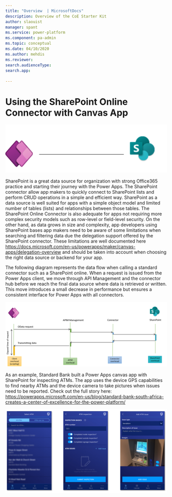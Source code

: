 ```yaml
---
title: "Overview  | MicrosoftDocs"
description: Overview of the CoE Starter Kit
author: slaouist
manager: spant
ms.service: power-platform
ms.component: pa-admin
ms.topic: conceptual
ms.date: 04/10/2020
ms.author: mehdis
ms.reviewer: 
search.audienceType: 
search.app: 
  
---
```

# Using the SharePoint Online Connector with Canvas App 

![Custom Connector architecture](./media/SharepointArch.png)

SharePoint is a great data source for organization with strong Office365 practice and starting their journey with the Power Apps. The SharePoint connector allow app makers to quickly connect to SharePoint lists and perform CRUD operations in a simple and efficient way. SharePoint as a data source is well suited for apps with a simple object model and limited number of tables (lists) and relationships between those tables. The SharePoint Online Connector is also adequate for apps not requiring more complex security models such as row-level or field-level security. On the other hand, as data grows in size and complexity, app developers using SharePoint bases app makers need to be aware of some limitations when searching and filtering data due the delegation support offered by the SharePoint connector. These limitations are well documented here https://docs.microsoft.com/en-us/powerapps/maker/canvas-apps/delegation-overview and should be taken into account when choosing the right data source or backend for your app.


The following diagram represents the data flow when calling a standard connector such as a SharePoint online. When a request is issued from the Power Apps client, we move through API Management and the connector hub before we reach the final data source where data is retrieved or written. This move introduces a small decrease in performance but ensures a consistent interface for Power Apps with all connectors. 


![Custom Connector architecture](./media/DefaultConnectorArchi.png)

As an example, Standard Bank built a Power Apps canvas app with SharePoint for inspecting ATMs. The app uses the device GPS capabilities to find nearby ATMs and the device camera to take pictures when issues need to be reported.  Check out the full story here:
https://powerapps.microsoft.com/en-us/blog/standard-bank-south-africa-creates-a-center-of-excellence-for-the-power-platform/

![Custom Connector architecture](./media/StandardBank.png)
